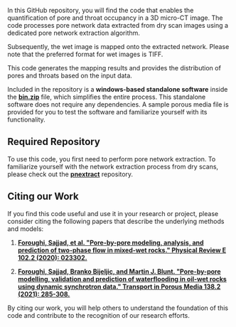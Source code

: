 In this GitHub repository, you will find the code that enables the quantification of pore and throat occupancy in a 3D micro-CT image. The code processes pore network data extracted from dry scan images using a dedicated pore network extraction algorithm. 

Subsequently, the wet image is mapped onto the extracted network. Please note that the preferred format for wet images is TIFF.

This code generates the mapping results and provides the distribution of pores and throats based on the input data. 

Included in the repository is a __windows-based standalone software__ inside the [**bin.zip**](https://github.com/ImperialCollegeLondon/porescale/blob/master/codes/poreOccupancyAnalysis/bin.zip) file, which simplifies the entire process. This standalone software does not require any dependencies. A sample porous media file is provided for you to test the software and familiarize yourself with its functionality.



## Required Repository

To use this code, you first need to perform pore network extraction. To familiarize yourself with the network extraction process from dry scans, please check out the [**pnextract**](https://github.com/ImperialCollegeLondon/pnextract.git) repository.



## Citing our Work

If you find this code useful and use it in your research or project, please consider citing the following papers that describe the underlying methods and models:


1. [**Foroughi, Sajjad, et al. "Pore-by-pore modeling, analysis, and prediction of two-phase flow in mixed-wet rocks." Physical Review E 102.2 (2020): 023302.**](https://doi.org/10.1103/PhysRevE.102.023302)

2. [**Foroughi, Sajjad, Branko Bijeljic, and Martin J. Blunt. "Pore-by-pore modelling, validation and prediction of waterflooding in oil-wet rocks using dynamic synchrotron data." Transport in Porous Media 138.2 (2021): 285-308.**](https://doi.org/10.1007/s11242-021-01609-y)


By citing our work, you will help others to understand the foundation of this code and contribute to the recognition of our research efforts.
